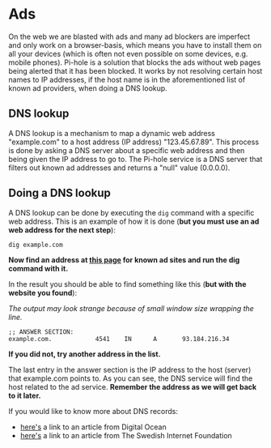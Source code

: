 # Ads

On the web we are blasted with ads and many ad blockers are imperfect and only work on a browser-basis, which means you have to install them on all your devices (which is often not even possible on some devices, e.g. mobile phones). Pi-hole is a solution that blocks the ads without web pages being alerted that it has been blocked. It works by not resolving certain host names to IP addresses, if the host name is in the aforementioned list of known ad providers, when doing a DNS lookup.

## DNS lookup

A DNS lookup is a mechanism to map a dynamic web address "example.com" to a host address (IP address) "123.45.67.89". This process is done by asking a DNS server about a specific web address and then being given the IP address to go to. The Pi-hole service is a DNS server that filters out known ad addresses and returns a "null" value (0.0.0.0).

## Doing a DNS lookup

A DNS lookup can be done by executing the `dig` command with a specific web address. This is an example of how it is done (**but you must use an ad web address for the next step**):

```
dig example.com
```

**Now find an address at [this page](https://v.firebog.net/hosts/static/w3kbl.txt) for known ad sites and run the dig command with it.**

In the result you should be able to find something like this (**but with the website you found**):

*The output may look strange because of small window size wrapping the line.*
```
;; ANSWER SECTION:
example.com.            4541    IN      A       93.184.216.34
```

**If you did not, try another address in the list.**

The last entry in the answer section is the IP address to the host (server) that example.com points to. As you can see, the DNS service will find the host related to the ad service. **Remember the address as we will get back to it later.**

If you would like to know more about DNS records:
- [here's](https://www.digitalocean.com/community/tutorials/an-introduction-to-dns-terminology-components-and-concepts) a link to an article from Digital Ocean
- [here's](https://internetstiftelsen.se/guide/introduktion-till-ip-internet-protocol/domain-name-system-dns/) a link to an article from The Swedish Internet Foundation

